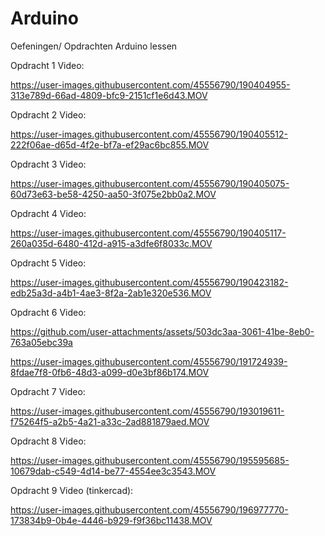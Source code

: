 # Arduino
Oefeningen/ Opdrachten Arduino lessen

Opdracht 1 Video: 

https://user-images.githubusercontent.com/45556790/190404955-313e789d-66ad-4809-bfc9-2151cf1e6d43.MOV

Opdracht 2 Video: 

https://user-images.githubusercontent.com/45556790/190405512-222f06ae-d65d-4f2e-bf7a-ef29ac6bc855.MOV

Opdracht 3 Video: 

https://user-images.githubusercontent.com/45556790/190405075-60d73e63-be58-4250-aa50-3f075e2bb0a2.MOV

Opdracht 4 Video:

https://user-images.githubusercontent.com/45556790/190405117-260a035d-6480-412d-a915-a3dfe6f8033c.MOV

Opdracht 5 Video: 

https://user-images.githubusercontent.com/45556790/190423182-edb25a3d-a4b1-4ae3-8f2a-2ab1e320e536.MOV

Opdracht 6 Video: 


https://github.com/user-attachments/assets/503dc3aa-3061-41be-8eb0-763a05ebc39a


https://user-images.githubusercontent.com/45556790/191724939-8fdae7f8-0fb6-48d3-a099-d0e3bf86b174.MOV

Opdracht 7 Video: 

https://user-images.githubusercontent.com/45556790/193019611-f75264f5-a2b5-4a21-a33c-2ad881879aed.MOV

Opdracht 8 Video: 

https://user-images.githubusercontent.com/45556790/195595685-10679dab-c549-4d14-be77-4554ee3c3543.MOV

Opdracht 9 Video (tinkercad):

https://user-images.githubusercontent.com/45556790/196977770-173834b9-0b4e-4446-b929-f9f36bc11438.MOV

